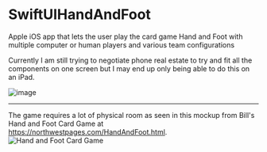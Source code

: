 # SwiftUIHandAndFoot
Apple iOS app that lets the user play the card game Hand and Foot with multiple computer or human players and various team configurations

Currently I am still trying to negotiate phone real estate to try and fit all the components on one screen but 
I may end up only being able to do this on an iPad.

![image](https://github.com/hmelendez001/SwiftUIHandAndFoot/assets/26253570/dbeadf8c-3044-49d0-bad6-d87d7edec5c0)

---
The game requires a lot of physical room as seen in this mockup from Bill's Hand and Foot Card Game at https://northwestpages.com/HandAndFoot.html.
![Hand and Foot Card Game](https://northwestpages.com/images/Home/HandAndFoot.jpg)

